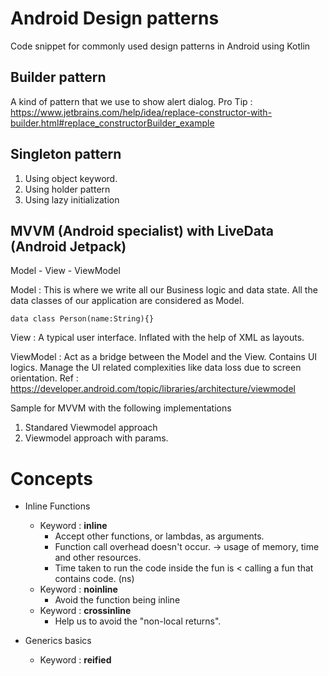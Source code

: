 # Android Design patterns
Code snippet for commonly used design patterns in Android using Kotlin

## Builder pattern
A kind of pattern that we use to show alert dialog.
Pro Tip : https://www.jetbrains.com/help/idea/replace-constructor-with-builder.html#replace_constructorBuilder_example

## Singleton pattern

1. Using object keyword.
2. Using holder pattern
3. Using lazy initialization


## MVVM (Android specialist) with LiveData (Android Jetpack)
Model - View - ViewModel

Model : This is where we write all our Business logic and data state. All the data classes of our application are considered as Model.
```
data class Person(name:String){}
```

View : A typical user interface. Inflated with the help of XML as layouts.

ViewModel : Act as a bridge between the Model and the View. Contains UI logics. Manage the UI related complexities like data loss due to screen orientation.
 Ref : https://developer.android.com/topic/libraries/architecture/viewmodel

 Sample for MVVM with the following implementations
 1. Standared Viewmodel approach
 2. Viewmodel approach with params.


# Concepts
* Inline Functions
    * Keyword : **inline**
        * Accept other functions, or lambdas, as arguments.
        * Function call overhead doesn't occur. -> usage of memory, time and other resources.
        * Time taken to run the code inside the fun is < calling a fun that contains code. (ns)
    * Keyword : **noinline**
        * Avoid the function being inline
    * Keyword : **crossinline**
        * Help us to avoid the "non-local returns".

* Generics basics
    * Keyword : **reified**
